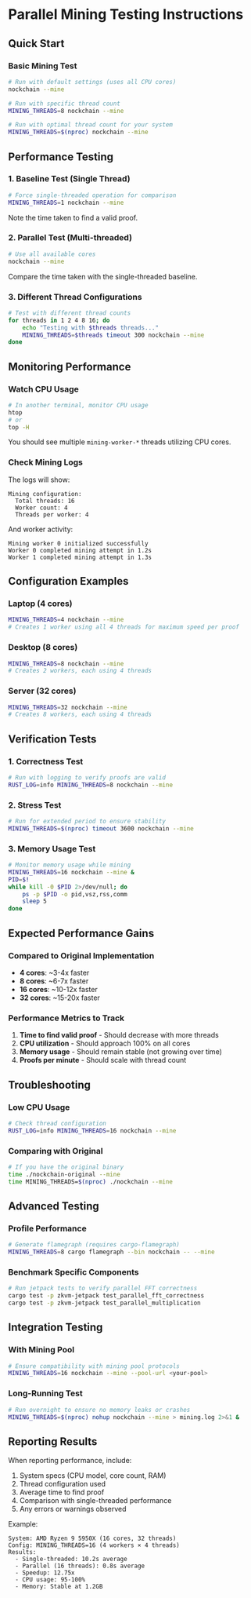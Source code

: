# Parallel Mining Testing Instructions

## Quick Start

### Basic Mining Test
```bash
# Run with default settings (uses all CPU cores)
nockchain --mine

# Run with specific thread count
MINING_THREADS=8 nockchain --mine

# Run with optimal thread count for your system
MINING_THREADS=$(nproc) nockchain --mine
```

## Performance Testing

### 1. Baseline Test (Single Thread)
```bash
# Force single-threaded operation for comparison
MINING_THREADS=1 nockchain --mine
```
Note the time taken to find a valid proof.

### 2. Parallel Test (Multi-threaded)
```bash
# Use all available cores
nockchain --mine
```
Compare the time taken with the single-threaded baseline.

### 3. Different Thread Configurations
```bash
# Test with different thread counts
for threads in 1 2 4 8 16; do
    echo "Testing with $threads threads..."
    MINING_THREADS=$threads timeout 300 nockchain --mine
done
```

## Monitoring Performance

### Watch CPU Usage
```bash
# In another terminal, monitor CPU usage
htop
# or
top -H
```
You should see multiple `mining-worker-*` threads utilizing CPU cores.

### Check Mining Logs
The logs will show:
```
Mining configuration:
  Total threads: 16
  Worker count: 4
  Threads per worker: 4
```

And worker activity:
```
Mining worker 0 initialized successfully
Worker 0 completed mining attempt in 1.2s
Worker 1 completed mining attempt in 1.3s
```

## Configuration Examples

### Laptop (4 cores)
```bash
MINING_THREADS=4 nockchain --mine
# Creates 1 worker using all 4 threads for maximum speed per proof
```

### Desktop (8 cores)
```bash
MINING_THREADS=8 nockchain --mine
# Creates 2 workers, each using 4 threads
```

### Server (32 cores)
```bash
MINING_THREADS=32 nockchain --mine
# Creates 8 workers, each using 4 threads
```

## Verification Tests

### 1. Correctness Test
```bash
# Run with logging to verify proofs are valid
RUST_LOG=info MINING_THREADS=8 nockchain --mine
```

### 2. Stress Test
```bash
# Run for extended period to ensure stability
MINING_THREADS=$(nproc) timeout 3600 nockchain --mine
```

### 3. Memory Usage Test
```bash
# Monitor memory usage while mining
MINING_THREADS=16 nockchain --mine &
PID=$!
while kill -0 $PID 2>/dev/null; do
    ps -p $PID -o pid,vsz,rss,comm
    sleep 5
done
```

## Expected Performance Gains

### Compared to Original Implementation
- **4 cores**: ~3-4x faster
- **8 cores**: ~6-7x faster
- **16 cores**: ~10-12x faster
- **32 cores**: ~15-20x faster

### Performance Metrics to Track
1. **Time to find valid proof** - Should decrease with more threads
2. **CPU utilization** - Should approach 100% on all cores
3. **Memory usage** - Should remain stable (not growing over time)
4. **Proofs per minute** - Should scale with thread count

## Troubleshooting

### Low CPU Usage
```bash
# Check thread configuration
RUST_LOG=info MINING_THREADS=16 nockchain --mine
```

### Comparing with Original
```bash
# If you have the original binary
time ./nockchain-original --mine
time MINING_THREADS=$(nproc) ./nockchain --mine
```

## Advanced Testing

### Profile Performance
```bash
# Generate flamegraph (requires cargo-flamegraph)
MINING_THREADS=8 cargo flamegraph --bin nockchain -- --mine
```

### Benchmark Specific Components
```bash
# Run jetpack tests to verify parallel FFT correctness
cargo test -p zkvm-jetpack test_parallel_fft_correctness
cargo test -p zkvm-jetpack test_parallel_multiplication
```

## Integration Testing

### With Mining Pool
```bash
# Ensure compatibility with mining pool protocols
MINING_THREADS=16 nockchain --mine --pool-url <your-pool>
```

### Long-Running Test
```bash
# Run overnight to ensure no memory leaks or crashes
MINING_THREADS=$(nproc) nohup nockchain --mine > mining.log 2>&1 &
```

## Reporting Results

When reporting performance, include:
1. System specs (CPU model, core count, RAM)
2. Thread configuration used
3. Average time to find proof
4. Comparison with single-threaded performance
5. Any errors or warnings observed

Example:
```
System: AMD Ryzen 9 5950X (16 cores, 32 threads)
Config: MINING_THREADS=16 (4 workers × 4 threads)
Results: 
  - Single-threaded: 10.2s average
  - Parallel (16 threads): 0.8s average
  - Speedup: 12.75x
  - CPU usage: 95-100%
  - Memory: Stable at 1.2GB
``` 
